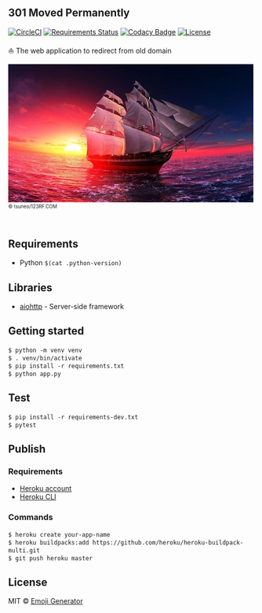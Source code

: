 ## 301 Moved Permanently
[![CircleCI](https://circleci.com/gh/emoji-gen/web-redirector/tree/master.svg?style=shield)](https://circleci.com/gh/emoji-gen/web-redirector/tree/master)
[![Requirements Status](https://requires.io/github/emoji-gen/web-redirect/requirements.svg?branch=master)](https://requires.io/github/emoji-gen/web-redirect/requirements/?branch=master)
[![Codacy Badge](https://api.codacy.com/project/badge/Grade/56377d1a156e44fc93d98dbae392dad4)](https://www.codacy.com/app/pinemz/web-redirect?utm_source=github.com&amp;utm_medium=referral&amp;utm_content=emoji-gen/web-redirect&amp;utm_campaign=Badge_Grade)
[![License](https://img.shields.io/github/license/emoji-gen/web-redirect.svg)](https://opensource.org/licenses/MIT)

:boat: The web application to redirect from old domain

![](assets/resized.jpg)<br>
<sup><sup>&copy; tsuneo/123RF.COM</sup></sup>
<br>
<br>

## Requirements

- Python `$(cat .python-version)`

## Libraries

- [aiohttp](https://github.com/aio-libs/aiohttp) - Server-side framework

## Getting started

```
$ python -m venv venv
$ . venv/bin/activate
$ pip install -r requirements.txt
$ python app.py
```

## Test

```
$ pip install -r requirements-dev.txt
$ pytest
```

## Publish
### Requirements

- [Heroku account](https://heroku.com/)
- [Heroku CLI](https://devcenter.heroku.com/articles/heroku-cli)

### Commands

```
$ heroku create your-app-name
$ heroku buildpacks:add https://github.com/heroku/heroku-buildpack-multi.git
$ git push heroku master
```

## License

MIT &copy; [Emoji Generator](https://emoji-gen.ninja)
